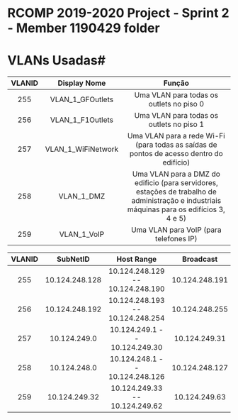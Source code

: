 RCOMP 2019-2020 Project - Sprint 2 - Member 1190429 folder
===========================================

# VLANs Usadas#

| VLANID | Display Nome | Função |
|:----------:|:----------:|:----------:|
|255|VLAN_1_GFOutlets|Uma VLAN para todas os outlets no piso 0|
|256|VLAN_1_F1Outlets|Uma VLAN para todas os outlets no piso 1|
|257|VLAN_1_WiFiNetwork|Uma VLAN para a rede Wi-Fi (para todas as saídas de pontos de acesso dentro do edifício)|
|258|VLAN_1_DMZ|Uma VLAN para a DMZ do edificio (para servidores, estações de trabalho de administração e industriais máquinas para os edifícios 3, 4 e 5)|
|259|VLAN_1_VoIP|Uma VLAN para VoIP (para telefones IP)|



| VLANID | SubNetID | Host Range | Broadcast|
|:----------:|:----------:|:----------:|:----------:|
|255|10.124.248.128|10.124.248.129 -- 10.124.248.190|10.124.248.191|
|256|10.124.248.192|10.124.248.193 -- 10.124.248.254|10.124.248.255|
|257|10.124.249.0|10.124.249.1 -- 10.124.249.30|10.124.249.31|
|258|10.124.248.0|10.124.248.1 -- 10.124.248.126|10.124.248.127|
|259|10.124.249.32|10.124.249.33 -- 10.124.249.62|10.124.249.63|